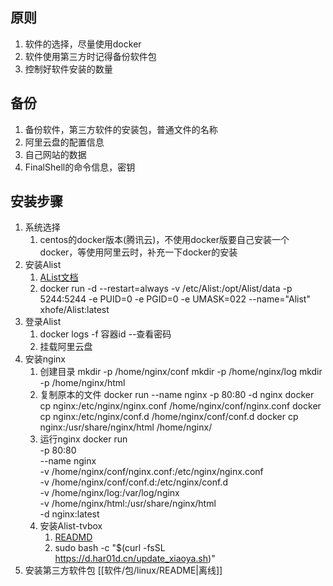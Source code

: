 ## 原则
1. 软件的选择，尽量使用docker
2. 软件使用第三方时记得备份软件包
3. 控制好软件安装的数量

## 备份
1. 备份软件，第三方软件的安装包，普通文件的名称
2. 阿里云盘的配置信息
3. 自己网站的数据
4. FinalShell的命令信息，密钥

## 安装步骤
1. 系统选择
    1. centos的docker版本(腾讯云)，不使用docker版要自己安装一个docker，等使用阿里云时，补充一下docker的安装
2. 安装Alist
    1. [AList文档](https://alist.nn.ci/zh/)
    2. docker run -d --restart=always -v /etc/Alist:/opt/Alist/data -p 5244:5244 -e PUID=0 -e PGID=0 -e UMASK=022
       --name="Alist" xhofe/Alist:latest
3. 登录Alist
    1. docker logs -f 容器id --查看密码
    2. 挂载阿里云盘
4. 安装nginx
    1. 创建目录
       mkdir -p /home/nginx/conf
       mkdir -p /home/nginx/log
       mkdir -p /home/nginx/html
    2. 复制原本的文件
       docker run --name nginx -p 80:80 -d nginx
       docker cp nginx:/etc/nginx/nginx.conf /home/nginx/conf/nginx.conf
       docker cp nginx:/etc/nginx/conf.d /home/nginx/conf/conf.d
       docker cp nginx:/usr/share/nginx/html /home/nginx/
    3. 运行nginx
       docker run \
       -p 80:80 \
       --name nginx \
       -v /home/nginx/conf/nginx.conf:/etc/nginx/nginx.conf \
       -v /home/nginx/conf/conf.d:/etc/nginx/conf.d \
       -v /home/nginx/log:/var/log/nginx \
       -v /home/nginx/html:/usr/share/nginx/html \
       -d nginx:latest
    4. 安装Alist-tvbox
       1. [READMD](https://github.com/power721/alist-tvbox/blob/master/doc/README_zh.md)
       2. sudo bash -c "$(curl -fsSL https://d.har01d.cn/update_xiaoya.sh)"
5. 安装第三方软件包 [[软件/包/linux/README|离线]]